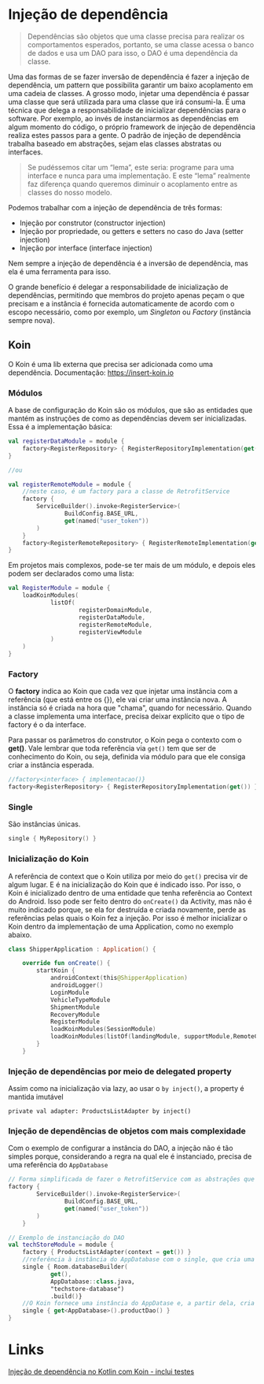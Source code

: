 # Injeção de dependência

> Dependências são objetos que uma classe precisa para realizar os comportamentos esperados, portanto, se uma classe acessa o banco de dados e usa um DAO para isso, o DAO é uma dependência da classe.

Uma das formas de se fazer inversão de dependência é fazer a injeção de dependência, um pattern que possibilita garantir um baixo acoplamento em uma cadeia de classes. A grosso modo, injetar uma dependência é passar uma classe que será utilizada para uma classe que irá consumi-la. É uma técnica que delega a responsabilidade de inicializar dependências para o software. Por exemplo, ao invés de instanciarmos as dependências em algum momento do código, o próprio framework de injeção de dependência realiza estes passos para a gente. O padrão de injeção de dependência trabalha baseado em abstrações, sejam elas classes abstratas ou interfaces. 

> Se pudéssemos citar um “lema”, este seria: programe para uma interface e nunca para uma implementação. E este “lema” realmente faz diferença quando queremos diminuir o acoplamento entre as classes do nosso modelo.

Podemos trabalhar com a injeção de dependência de três formas:

- Injeção por construtor (constructor injection)
- Injeção por propriedade, ou getters e setters no caso do Java (setter injection)
- Injeção por interface (interface injection)

Nem sempre a injeção de dependência é a inversão de dependência, mas ela é uma ferramenta para isso.

O grande benefício é delegar a responsabilidade de inicialização de dependências, permitindo que membros do projeto apenas peçam o que precisam e a instância é fornecida automaticamente de acordo com o escopo necessário, como por exemplo, um *Singleton* ou *Factory* (instância sempre nova).



## Koin

O Koin é uma lib externa que precisa ser adicionada como uma dependência. Documentação: https://insert-koin.io



### Módulos

A base de configuração do Koin são os módulos, que são as entidades que mantém as instruções de como as dependências devem ser inicializadas. Essa é a implementação básica:

```kotlin
val registerDataModule = module {
    factory<RegisterRepository> { RegisterRepositoryImplementation(get()) }
}

//ou

val registerRemoteModule = module {
    //neste caso, é um factory para a classe de RetrofitService
    factory {
        ServiceBuilder().invoke<RegisterService>(
                BuildConfig.BASE_URL,
                get(named("user_token"))
        )
    }
    factory<RegisterRemoteRepository> { RegisterRemoteImplementation(get()) }
}
```

Em projetos mais complexos, pode-se ter mais de um módulo, e depois eles podem ser declarados como uma lista:

```kotlin
val RegisterModule = module {
    loadKoinModules(
            listOf(
                    registerDomainModule,
                    registerDataModule,
                    registerRemoteModule,
                    registerViewModule
            )
    )
}
```



### Factory

O **factory** indica ao Koin que cada vez que injetar uma instância com a referência (que está entre os {}), ele vai criar uma instância nova. A instância só é criada na hora que "chama", quando for necessário. Quando a classe implementa uma interface, precisa deixar explícito que o tipo de factory é o da interface.

Para passar os parâmetros do construtor, o Koin pega o contexto com o **get()**. Vale lembrar que toda referência via `get()` tem que ser de conhecimento do Koin, ou seja, definida via módulo para que ele consiga criar a instância esperada.

```kotlin
//factory<interface> { implementacao()}
factory<RegisterRepository> { RegisterRepositoryImplementation(get()) }
```



### Single

São instâncias únicas.

```kotlin
single { MyRepository() }
```



### Inicialização do Koin

A referência de context que o Koin utiliza por meio do `get()` precisa vir de algum lugar. E é na inicialização do Koin que é indicado isso. Por isso, o Koin é inicializado dentro de uma entidade que tenha referência ao Context do Android. Isso pode ser feito dentro do `onCreate()` da Activity, mas não é muito indicado porque, se ela for destruída e criada novamente, perde as referências pelas quais o Koin fez a injeção. Por isso é melhor inicializar o Koin dentro da implementação de uma Application, como no exemplo abaixo.

```kotlin
class ShipperApplication : Application() {

    override fun onCreate() {
    	startKoin {
            androidContext(this@ShipperApplication)
            androidLogger()
            LoginModule
            VehicleTypeModule
            ShipmentModule
            RecoveryModule
            RegisterModule
            loadKoinModules(SessionModule)
            loadKoinModules(listOf(landingModule, supportModule,RemoteConfigModule))
        }
    }
```



### Injeção de dependências por meio de delegated property

Assim como na inicialização via lazy, ao usar o `by inject()`, a property é mantida imutável

```
private val adapter: ProductsListAdapter by inject()
```



### Injeção de dependências de objetos com mais complexidade

Com o exemplo de configurar a instância do DAO, a injeção não é tão simples porque, considerando a regra na qual ele é instanciado, precisa de uma referência do `AppDatabase`

```kotlin
// Forma simplificada de fazer o RetrofitService com as abstrações que temos no app do shipper
factory {
        ServiceBuilder().invoke<RegisterService>(
                BuildConfig.BASE_URL,
                get(named("user_token"))
        )
    }

// Exemplo de instanciação do DAO
val techStoreModule = module {
    factory { ProductsListAdapter(context = get()) }
    //referência à instância do AppDatabase com o single, que cria uma instância única
    single { Room.databaseBuilder(
            get(),
            AppDatabase::class.java,
            "techstore-database")
            .build()}
    //O Koin fornece uma instância do AppDatase e, a partir dela, cria a instância do DAO
    single { get<AppDatabase>().productDao() }
}
```



# Links

[Injeção de dependência no Kotlin com Koin - inclui testes](https://medium.com/collabcode/injeção-de-dependência-no-kotlin-com-koin-4d093f80cb63)